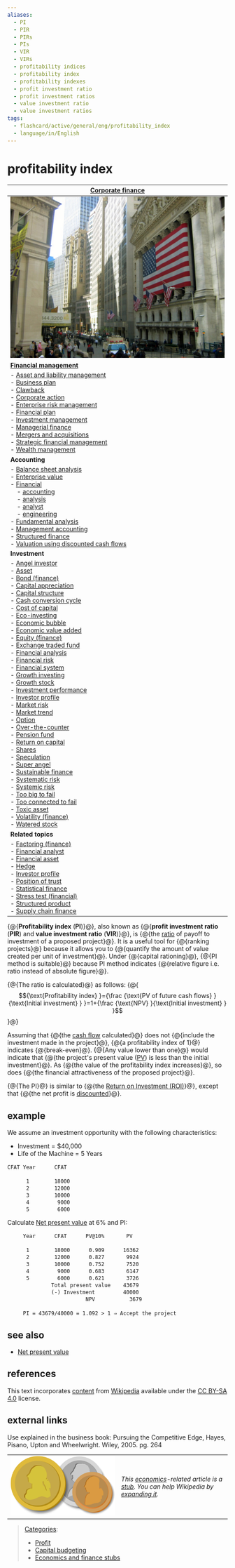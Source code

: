 ```yaml
---
aliases:
  - PI
  - PIR
  - PIRs
  - PIs
  - VIR
  - VIRs
  - profitability indices
  - profitability index
  - profitability indexes
  - profit investment ratio
  - profit investment ratios
  - value investment ratio
  - value investment ratios
tags:
  - flashcard/active/general/eng/profitability_index
  - language/in/English
---
```


# profitability index

<!-- | ![](../../archives/Wikimedia%20Commons/Question%20book-new.svg) | This article __needs additional citations for [verification](https://en.wikipedia.org/wiki/Wikipedia:Verifiability)__. Please help [improve this article](https://en.wikipedia.org/wiki/Special:EditPage/Profitability%20index) by [adding citations to reliable sources](https://en.wikipedia.org/wiki/Help:Referencing%20for%20beginners). Unsourced material may be challenged and removed. <br/> _Find sources:_ ["Profitability index"](https://www.google.com/search?as_eq=wikipedia&q=%22Profitability+index%22) – [news](https://www.google.com/search?tbm=nws&q=%22Profitability+index%22+-wikipedia&tbs=ar:1) __·__ [newspapers](https://www.google.com/search?&q=%22Profitability+index%22&tbs=bkt:s&tbm=bks) __·__ [books](https://www.google.com/search?tbs=bks:1&q=%22Profitability+index%22+-wikipedia) __·__ [scholar](https://scholar.google.com/scholar?q=%22Profitability+index%22) __·__ [JSTOR](https://www.jstor.org/action/doBasicSearch?Query=%22Profitability+index%22&acc=on&wc=on) _\(February 2007\)__\([Learn how and when to remove this message](https://en.wikipedia.org/wiki/Help:Maintenance%20template%20removal)\)_ | -->

| [Corporate finance](corporate%20finance.md)                                                                                                                                                                                                                                                                                                                                                                                                                                                                                                                                                                                                                                                                                                                                                                                                                                                                                                                                                                                                                                                                                                                                                                                                                                                                                                                                                                                                                                                                                                                                                                                                                                                                                                                                                                                              |
| ---------------------------------------------------------------------------------------------------------------------------------------------------------------------------------------------------------------------------------------------------------------------------------------------------------------------------------------------------------------------------------------------------------------------------------------------------------------------------------------------------------------------------------------------------------------------------------------------------------------------------------------------------------------------------------------------------------------------------------------------------------------------------------------------------------------------------------------------------------------------------------------------------------------------------------------------------------------------------------------------------------------------------------------------------------------------------------------------------------------------------------------------------------------------------------------------------------------------------------------------------------------------------------------------------------------------------------------------------------------------------------------------------------------------------------------------------------------------------------------------------------------------------------------------------------------------------------------------------------------------------------------------------------------------------------------------------------------------------------------------------------------------------------------------------------------------------------------- |
| ![Looking north from the New York Stock Exchange, New York City, 2005](../../archives/Wikimedia%20Commons/Photos%20NewYork1%20032.jpg)                                                                                                                                                                                                                                                                                                                                                                                                                                                                                                                                                                                                                                                                                                                                                                                                                                                                                                                                                                                                                                                                                                                                                                                                                                                                                                                                                                                                                                                                                                                                                                                                                                                                                                   |
| __[Financial management](financial%20management.md)__                                                                                                                                                                                                                                                                                                                                                                                                                                                                                                                                                                                                                                                                                                                                                                                                                                                                                                                                                                                                                                                                                                                                                                                                                                                                                                                                                                                                                                                                                                                                                                                                                                                                                                                                                                                    |
| - [Asset and liability management](asset%20and%20liability%20management.md) <br/> - [Business plan](business%20plan.md) <br/> - [Clawback](clawback.md) <br/> - [Corporate action](corporate%20action.md) <br/> - [Enterprise risk management](enterprise%20risk%20management.md) <br/> - [Financial plan](financial%20plan.md) <br/> - [Investment management](investment%20management.md) <br/> - [Managerial finance](managerial%20finance.md) <br/> - [Mergers and acquisitions](mergers%20and%20acquisitions.md) <br/> - [Strategic financial management](strategic%20financial%20management.md) <br/> - [Wealth management](wealth%20management.md)                                                                                                                                                                                                                                                                                                                                                                                                                                                                                                                                                                                                                                                                                                                                                                                                                                                                                                                                                                                                                                                                                                                                                                                |
| __Accounting__                                                                                                                                                                                                                                                                                                                                                                                                                                                                                                                                                                                                                                                                                                                                                                                                                                                                                                                                                                                                                                                                                                                                                                                                                                                                                                                                                                                                                                                                                                                                                                                                                                                                                                                                                                                                                           |
| - [Balance sheet analysis](balance%20sheet%20analysis.md) <br/> - [Enterprise value](enterprise%20value.md) <br/> - [Financial](finance.md)  <br/> &nbsp;&nbsp;&nbsp;&nbsp;- [accounting](financial%20accounting.md) <br/> &nbsp;&nbsp;&nbsp;&nbsp;- [analysis](financial%20analysis.md) <br/> &nbsp;&nbsp;&nbsp;&nbsp;- [analyst](financial%20analyst.md) <br/> &nbsp;&nbsp;&nbsp;&nbsp;- [engineering](financial%20engineering.md) <br/> - [Fundamental analysis](fundamental%20analysis.md) <br/> - [Management accounting](management%20accounting.md) <br/> - [Structured finance](structured%20finance.md) <br/> - [Valuation using discounted cash flows](valuation%20using%20discounted%20cash%20flows.md)                                                                                                                                                                                                                                                                                                                                                                                                                                                                                                                                                                                                                                                                                                                                                                                                                                                                                                                                                                                                                                                                                                                       |
| __Investment__                                                                                                                                                                                                                                                                                                                                                                                                                                                                                                                                                                                                                                                                                                                                                                                                                                                                                                                                                                                                                                                                                                                                                                                                                                                                                                                                                                                                                                                                                                                                                                                                                                                                                                                                                                                                                           |
| - [Angel investor](angel%20investor.md) <br/> - [Asset](asset%20(economics).md) <br/> - [Bond \(finance\)](bond%20(finance).md) <br/> - [Capital appreciation](capital%20appreciation.md) <br/> - [Capital structure](capital%20structure.md) <br/> - [Cash conversion cycle](cash%20conversion%20cycle.md) <br/> - [Cost of capital](cost%20of%20capital.md) <br/> - [Eco-investing](eco-investing.md) <br/> - [Economic bubble](economic%20bubble.md) <br/> - [Economic value added](economic%20value%20added.md) <br/> - [Equity \(finance\)](equity%20(finance).md) <br/> - [Exchange traded fund](exchange%20traded%20fund.md) <br/> - [Financial analysis](financial%20analysis.md) <br/> - [Financial risk](financial%20risk.md) <br/> - [Financial system](financial%20system.md) <br/> - [Growth investing](growth%20investing.md) <br/> - [Growth stock](growth%20stock.md) <br/> - [Investment performance](investment%20performance.md) <br/> - [Investor profile](investor%20profile.md) <br/> - [Market risk](market%20risk.md) <br/> - [Market trend](market%20trend.md) <br/> - [Option](option%20(finance).md) <br/> - [Over-the-counter](over-the-counter%20(finance).md) <br/> - [Pension fund](pension%20fund.md) <br/> - [Return on capital](return%20on%20capital.md) <br/> - [Shares](share%20(finance).md) <br/> - [Speculation](speculation.md) <br/> - [Super angel](super%20angel.md) <br/> - [Sustainable finance](sustainable%20finance.md) <br/> - [Systematic risk](systematic%20risk.md) <br/> - [Systemic risk](systemic%20risk.md) <br/> - [Too big to fail](too%20big%20to%20fail.md) <br/> - [Too connected to fail](too%20connected%20to%20fail.md) <br/> - [Toxic asset](toxic%20asset.md) <br/> - [Volatility \(finance\)](volatility%20(finance).md) <br/> - [Watered stock](watered%20stock.md) |
| __Related topics__                                                                                                                                                                                                                                                                                                                                                                                                                                                                                                                                                                                                                                                                                                                                                                                                                                                                                                                                                                                                                                                                                                                                                                                                                                                                                                                                                                                                                                                                                                                                                                                                                                                                                                                                                                                                                       |
| - [Factoring \(finance\)](factoring%20(finance).md) <br/> - [Financial analyst](financial%20analyst.md) <br/> - [Financial asset](financial%20asset.md) <br/> - [Hedge](hedge%20(finance).md) <br/> - [Investor profile](investor%20profile.md) <br/> - [Position of trust](position%20of%20trust.md) <br/> - [Statistical finance](statistical%20finance.md) <br/> - [Stress test \(financial\)](stress%20test%20(financial).md) <br/> - [Structured product](structured%20product.md) <br/> - [Supply chain finance](supply%20chain%20finance.md)                                                                                                                                                                                                                                                                                                                                                                                                                                                                                                                                                                                                                                                                                                                                                                                                                                                                                                                                                                                                                                                                                                                                                                                                                                                                                      |
<!-- -->
<!-- | - [v](https://en.wikipedia.org/wiki/Template:Corporate%20finance) <br/> - [t](https://en.wikipedia.org/wiki/Template%20talk:Corporate%20finance) <br/> - [e](https://en.wikipedia.org/wiki/Special:EditPage/Template%3ACorporate%20finance) | -->

{@{__Profitability index__ \(__PI__\)}@}, also known as {@{__profit investment ratio__ \(__PIR__\) and __value investment ratio__ \(__VIR__\)}@}, is {@{the [ratio](ratio.md) of payoff to investment of a proposed project}@}. It is a useful tool for {@{ranking projects}@} because it allows you to {@{quantify the amount of value created per unit of investment}@}. Under {@{capital rationing}@}, {@{PI method is suitable}@} because PI method indicates {@{relative figure i.e. ratio instead of absolute figure}@}. <!--SR:!2026-06-18,246,330!2026-06-17,245,330!2026-06-19,246,330!2026-06-29,255,330!2026-06-16,244,330!2026-06-23,250,330!2026-06-04,234,330!2026-06-08,237,330-->

{@{The ratio is calculated}@} as follows: {@{$${\text{Profitability index} }={\frac {\text{PV of future cash flows} }{\text{Initial investment} } }=1+{\frac {\text{NPV} }{\text{Initial investment} } }$$}@} <!--SR:!2026-06-22,249,330!2026-06-26,252,330-->

Assuming that {@{the [cash flow](cash%20flow.md) calculated}@} does not {@{include the investment made in the project}@}, {@{a profitability index of 1}@} indicates {@{break-even}@}. {@{Any value lower than one}@} would indicate that {@{the project's present value \([PV](present%20value.md)\) is less than the initial investment}@}. As {@{the value of the profitability index increases}@}, so does {@{the financial attractiveness of the proposed project}@}. <!--SR:!2026-06-13,241,330!2026-06-27,253,330!2026-06-10,239,330!2026-05-31,230,330!2026-06-24,251,330!2026-06-09,238,330!2026-06-12,241,330!2026-06-11,240,330-->

{@{The PI}@} is similar to {@{the [Return on Investment \(ROI\)](return%20on%20investment.md)}@}, except that {@{the net profit is [discounted](discounted%20cash%20flow.md)}@}. <!--SR:!2026-06-28,254,330!2026-05-30,229,330!2026-06-05,235,330-->

## example

We assume an investment opportunity with the following characteristics:

- Investment = \$40,000
- Life of the Machine = 5 Years

```text
CFAT Year      CFAT

      1        18000
      2        12000
      3        10000
      4         9000
      5         6000
```

Calculate [Net present value](net%20present%20value.md) at 6% and PI:

```text
     Year      CFAT      PV@10%       PV

      1        18000      0.909      16362
      2        12000      0.827       9924
      3        10000      0.752       7520
      4         9000      0.683       6147
      5         6000      0.621       3726
              Total present value    43679
              (-) Investment         40000
                         NPV           3679

     PI = 43679/40000 = 1.092 > 1 ⇒ Accept the project
```

## see also

- [Net present value](net%20present%20value.md)

## references

This text incorporates [content](https://en.wikipedia.org/wiki/profitability_index) from [Wikipedia](Wikipedia.md) available under the [CC BY-SA 4.0](https://creativecommons.org/licenses/by-sa/4.0/) license.

## external links

Use explained in the business book: Pursuing the Competitive Edge, Hayes, Pisano, Upton and Wheelwright. Wiley, 2005. pg. 264

|                                                                 |                                                                                                                                                                                                                                   |
| --------------------------------------------------------------- | --------------------------------------------------------------------------------------------------------------------------------------------------------------------------------------------------------------------------------- |
| ![Stub icon](../../archives/Wikimedia%20Commons/ThreeCoins.svg) | _This [economics](economics.md)-related article is a [stub](https://en.wikipedia.org/wiki/Wikipedia:Stub). You can help Wikipedia by [expanding it](https://en.wikipedia.org/w/index.php?title=Profitability_index&action=edit)._ |

> [Categories](https://en.wikipedia.org/wiki/Help:Category):
>
> - [Profit](https://en.wikipedia.org/wiki/Category:Profit)
> - [Capital budgeting](https://en.wikipedia.org/wiki/Category:Capital%20budgeting)
> - [Economics and finance stubs](https://en.wikipedia.org/wiki/Category:Economics%20and%20finance%20stubs)
